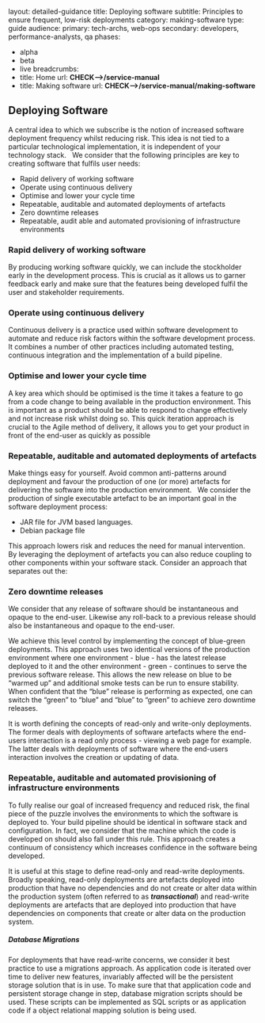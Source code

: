 layout: detailed-guidance
title: Deploying software
subtitle: Principles to ensure frequent, low-risk deployments
category: making-software
type: guide
audience:
  primary: tech-archs, web-ops
  secondary: developers, performance-analysts, qa
phases:
  - alpha
  - beta
  - live
breadcrumbs:
  -
    title: Home
    url: **CHECK—>/service-manual**
  -
    title: Making software
    url: **CHECK—>/service-manual/making-software**

## Deploying Software

A central idea to which we subscribe is the notion of increased software deployment frequency whilst reducing risk. This idea is not tied to a particular technological implementation, it is independent of your technology stack.
 
We consider that the following principles are key to creating software that fulfils user needs: 

* Rapid delivery of working software
* Operate using continuous delivery
* Optimise and lower your cycle time
* Repeatable, auditable and automated deployments of artefacts
* Zero downtime releases
* Repeatable, audit able and automated provisioning of infrastructure environments

### Rapid delivery of working software
By producing working software quickly, we can include the stockholder early in the development process. This is crucial as it allows us to garner feedback early and make sure that the features being developed fulfil the user and stakeholder requirements.
### Operate using continuous delivery
Continuous delivery is a practice used within software development to automate and reduce risk factors within the software development process. It combines a number of other practices including automated testing, continuous integration and the implementation of a build pipeline. 
### Optimise and lower your cycle time
A key area which should be optimised is the time it takes a feature to go from a code change to being available in the production environment. This is important as a product should be able to respond to change effectively and not increase risk whilst doing so. This quick iteration approach is crucial to the Agile method of delivery, it allows you to get your product in front of the end-user as quickly as possible
  
### Repeatable, auditable and automated deployments of artefacts

Make things easy for yourself. Avoid common anti-patterns around deployment and favour the production of one (or more) artefacts for delivering the software into the production environment.
 
We consider the production of single executable artefact to be an important goal in the software deployment process:

* JAR file for JVM based languages. 
* Debian package file

This approach lowers risk and reduces the need for manual intervention.
  
By leveraging the deployment of artefacts you can also reduce coupling to other components within your software stack. Consider an approach that separates out the:
 
### Zero downtime releases

We consider that any release of software should be instantaneous and opaque to the end-user. Likewise any roll-back to a previous release should also be instantaneous and opaque to the end-user.

We achieve this level control by implementing the concept of blue-green deployments. This approach uses two identical versions of the production environment where one environment - blue - has the latest release deployed to it and the other environment - green - continues to serve the previous software release. This allows the new release on blue to be “warmed up” and additional smoke tests can be run to ensure stability. When confident that the “blue” release is performing as expected, one can switch the “green” to “blue” and “blue” to “green” to achieve zero downtime releases.

It is worth defining the concepts of read-only and write-only deployments. The former deals with deployments of software artefacts where the end-users interaction is a read only process - viewing a web page for example. The latter deals with deployments of software where the end-users interaction involves the creation or updating of data.
 
 
### Repeatable, auditable and automated provisioning of infrastructure environments

To fully realise our goal of increased frequency and reduced risk, the final piece of the puzzle involves the environments to which the software is deployed to. Your build pipeline should be identical in software stack and configuration. In fact, we consider that the machine which the code is developed on should also fall under this rule. This approach creates a continuum of consistency which increases confidence in the software being developed.

It is useful at this stage to define read-only and read-write deployments.  Broadly speaking, read-only deployments are artefacts deployed into production that have no dependencies and do not create or alter data within the production system (often referred to as ***transactional***) and read-write deployments are artefacts that are deployed into production that have dependencies on components that create or alter data on the production system.

##### Database Migrations
For deployments that have read-write concerns, we consider it best practice to use a migrations approach. As application code is iterated over time to deliver new features, invariably affected will be the persistent storage solution that is in use. To make sure that that application code and persistent storage change in step, database migration scripts should be used. These scripts can be implemented as SQL scripts or as application code if a object relational mapping solution is being used. 